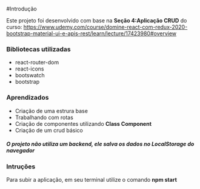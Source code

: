 #Introdução

Este projeto foi desenvolvido com base na **Seção 4:Aplicação CRUD** 
do curso: https://www.udemy.com/course/domine-react-com-redux-2020-bootstrap-material-ui-e-apis-rest/learn/lecture/17423980#overview


### Bibliotecas utilizadas
* react-router-dom
* react-icons
* bootswatch
* bootstrap

### Aprendizados
* Criação de uma estrura base
* Trabalhando com rotas
* Criação de componentes utilizando **Class Component**
* Criação de um crud básico

##### O projeto não utiliza um backend, ele salva os dados no LocalStorage do navegador


### Intruções
Para subir a aplicação, em seu terminal utilize o comando **npm start**
